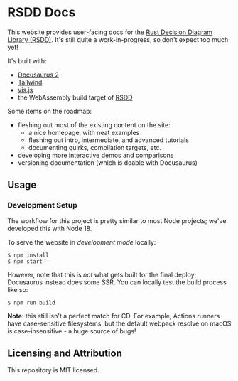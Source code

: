 # RSDD Docs

This website provides user-facing docs for the [Rust Decision Diagram Library (RSDD)](https://github.com/neuppl/rsdd). It's still quite a work-in-progress, so don't expect too much yet!

It's built with:

- [Docusaurus 2](https://docusaurus.io/)
- [Tailwind](https://tailwindcss.com/)
- [vis.js](https://visjs.org/)
- the WebAssembly build target of [RSDD]((https://github.com/neuppl/rsdd))

Some items on the roadmap:

- fleshing out most of the existing content on the site:
  - a nice homepage, with neat examples
  - fleshing out intro, intermediate, and advanced tutorials
  - documenting quirks, compilation targets, etc.
- developing more interactive demos and comparisons
- versioning documentation (which is doable with Docusaurus)

## Usage

### Development Setup

The workflow for this project is pretty similar to most Node projects; we've developed this with Node 18.

To serve the website in *development mode* locally:

```
$ npm install
$ npm start
```

However, note that this is *not* what gets built for the final deploy; Docusaurus instead does some SSR. You can locally test the build process like so:

```
$ npm run build
```

**Note**: this still isn't a perfect match for CD. For example, Actions runners have case-sensitive filesystems, but the default webpack resolve on macOS is case-insensitive - a huge source of bugs!

## Licensing and Attribution

This repository is MIT licensed.
